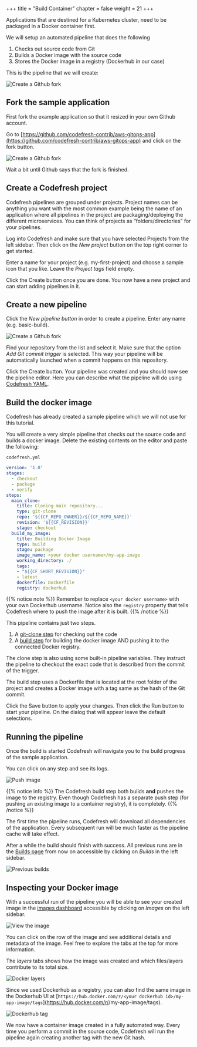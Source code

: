 +++
title = "Build Container"
chapter = false
weight = 21
+++

Applications that are destined for a Kubernetes cluster, need to be packaged in a Docker container first.

We will setup an automated pipeline that does the following

1. Checks out source code from Git
2. Builds a Docker image with the source code
3. Stores the Docker image in a registry (Dockerhub in our case)

This is the pipeline that we will create:

![Create a Github fork](/images/basic_ci/pipeline-overview.png)

## Fork the sample application

First fork the example application so that it resized in your own Github account.

Go to [https://github.com/codefresh-contrib/aws-gitops-app](https://github.com/codefresh-contrib/aws-gitops-app) and click on the fork button.

![Create a Github fork](/images/basic_ci/fork.png)

Wait a bit until Github says that the fork is finished.


## Create a Codefresh project

Codefresh pipelines are grouped under projects. Project names can be anything you want with the most common example being the name of an application where all pipelines in the project are packaging/deploying the different microservices. You can think of projects as “folders/directories” for your pipelines.

Log into Codefresh and make sure that you have selected Projects from the left sidebar. Then click on the *New project* button on the top right corner to get started.

Enter a name for your project (e.g. my-first-project) and choose a sample icon that you like. Leave the *Project tags* field empty.

Click the Create button once you are done. You now have a new project and can start adding pipelines in it.

## Create a new pipeline

Click the *New pipeline button* in order to create a pipeline. Enter any name (e.g. basic-build).

![Create a Github fork](/images/basic_ci/create-pipeline.png)

Find your repository from the list and select it. Make sure that the option *Add Git commit trigger* is selected. This way your pipeline will be automatically launched when a commit happens on this repository.

Click the Create button. Your pipeline was created and you should now see the pipeline editor. Here you can describe what the pipeline will do using [Codefresh YAML](https://codefresh.io/docs/docs/codefresh-yaml/what-is-the-codefresh-yaml/).

## Build the docker image

Codefresh has already created a sample pipeline which we will not use for this tutorial.

You will create a very simple pipeline that checks out the source code and builds a docker image. Delete the existing contents on the editor and paste the following:

`codefresh.yml`
```yaml
version: '1.0'
stages:
  - checkout
  - package
  - verify
steps:
  main_clone:
    title: Cloning main repository...
    type: git-clone
    repo: '${{CF_REPO_OWNER}}/${{CF_REPO_NAME}}'
    revision: '${{CF_REVISION}}'
    stage: checkout
  build_my_image:
    title: Building Docker Image
    type: build
    stage: package
    image_name: <your docker username>/my-app-image
    working_directory: ./
    tags:
    - "${{CF_SHORT_REVISION}}"
    - latest
    dockerfile: Dockerfile
    registry: dockerhub
 ```     

 {{% notice note %}}
Remember to replace `<your docker username>` with your own Dockerhub username. Notice also the `registry` property that tells Codefresh where to push the image after it is built.
{{% /notice %}}



This pipeline contains just two steps.

1. A [git-clone step](https://codefresh.io/docs/docs/codefresh-yaml/steps/git-clone/) for checking out the code
1. A [build step](https://codefresh.io/docs/docs/codefresh-yaml/steps/build/) for building the docker image AND pushing it to the connected Docker registry.

The clone step is also using some built-in pipeline variables. They instruct the pipeline to checkout the exact code that is described from the commit of the trigger. 

The build step uses a Dockerfile that is located at the root folder of the project and creates a Docker image with a tag same as the hash of the Git commit.

Click the Save button to apply your changes. Then click the Run button to start your pipeline. On the dialog that will appear leave the default selections.

## Running the pipeline

Once the build is started Codefresh will navigate you to the build progress of the sample application.

You can click on any step and see its logs.

![Push image](/images/basic_ci/image-push.png)

 {{% notice info %}}
The Codefresh build step both builds **and** pushes the image to the registry. Even though Codefresh has a separate push step (for pushing an existing image to a container registry), it is completely.
{{% /notice %}}

The first time the pipeline runs, Codefresh will download all dependencies of the application. Every subsequent run will be much faster as the pipeline cache will take effect.

After a while the build should finish with success. All previous runs are in the [Builds page](https://g.codefresh.io/builds2) from now on accessible by clicking on *Builds* in the left sidebar.

![Previous builds](/images/basic_ci/builds.png)

## Inspecting your Docker image

With a successful run of the pipeline you will be able to see your created image in the [images dashboard](https://g.codefresh.io/images/) accessible by clicking on *Images* on the left sidebar.

![View the image](/images/basic_ci/registry.png)

You can click on the row of the image and see additional details and metadata of the image. Feel free to explore the tabs at the top for more information.

The *layers* tabs shows how the image was created and which files/layers contribute to its total size.

![Docker layers](/images/basic_ci/layers.png)

Since we used Dockerhub as a registry, you can also find the same image in the Dockerhub UI at [`https://hub.docker.com/r/<your dockerhub id>/my-app-image/tags`](https://hub.docker.com/r/<your dockerhub id>/my-app-image/tags).

![Dockerhub tag](/images/basic_ci/dockerhub.png)

We now have a container image created in a fully automated way. Every time you perform a commit in the source code, Codefresh will run the pipeline again creating another tag with the new Git hash.